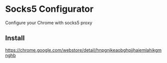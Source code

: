 # Socks5 Configurator

Configure your Chrome with socks5 proxy

## Install

https://chrome.google.com/webstore/detail/hnpgnjkeaobghpjjhaiemlahikgmnghb

